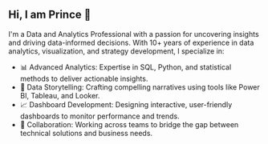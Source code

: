 ## Hi, I am Prince 👋
I'm a Data and Analytics Professional with a passion for uncovering insights and driving data-informed decisions. With 10+ years of experience in data analytics, visualization, and strategy development, I specialize in:

- 📊 Advanced Analytics: Expertise in SQL, Python, and statistical methods to deliver actionable insights.
- 🧠 Data Storytelling: Crafting compelling narratives using tools like Power BI, Tableau, and Looker.
- 📈 Dashboard Development: Designing interactive, user-friendly dashboards to monitor performance and trends.
- 🤝 Collaboration: Working across teams to bridge the gap between technical solutions and business needs.
<!--
**praj1289/praj1289** is a ✨ _special_ ✨ repository because its `README.md` (this file) appears on your GitHub profile.

Here are some ideas to get you started:

- 🔭 I’m currently working on ...
- 🌱 I’m currently learning ...
- 👯 I’m looking to collaborate on ...
- 🤔 I’m looking for help with ...
- 💬 Ask me about ...
- 📫 How to reach me: ...
- 😄 Pronouns: ...
- ⚡ Fun fact: ...
-->
